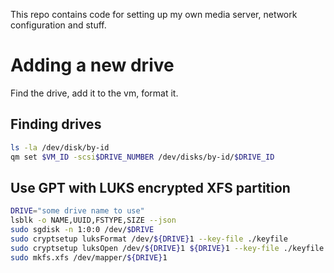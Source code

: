 This repo contains code for setting up my own media server, network configuration and stuff.


# Adding a new drive

Find the drive, add it to the vm, format it.

## Finding drives


```sh
ls -la /dev/disk/by-id
qm set $VM_ID -scsi$DRIVE_NUMBER /dev/disks/by-id/$DRIVE_ID
```

## Use GPT with LUKS encrypted XFS partition

```sh
DRIVE="some drive name to use"
lsblk -o NAME,UUID,FSTYPE,SIZE --json
sudo sgdisk -n 1:0:0 /dev/$DRIVE
sudo cryptsetup luksFormat /dev/${DRIVE}1 --key-file ./keyfile
sudo cryptsetup luksOpen /dev/${DRIVE}1 ${DRIVE}1 --key-file ./keyfile
sudo mkfs.xfs /dev/mapper/${DRIVE}1
```

